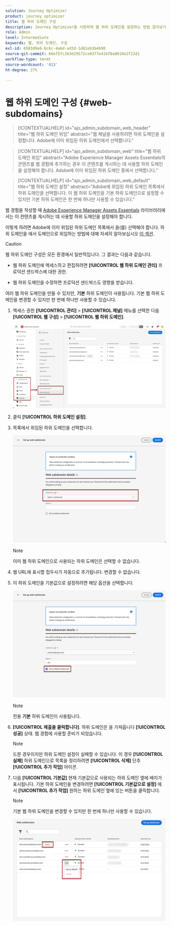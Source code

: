 ```yaml
---
solution: Journey Optimizer
product: journey optimizer
title: 웹 하위 도메인 구성
description: Journey Optimizer을 사용하여 웹 하위 도메인을 설정하는 방법 알아보기
role: Admin
level: Intermediate
keywords: 웹, 하위 도메인, 구성
exl-id: 6503d9e6-6c6c-4a6d-ad3d-1d81eb3b4698
source-git-commit: 66ef57c263d29572ce0377e41bf0a8010e2f22d1
workflow-type: tm+mt
source-wordcount: '413'
ht-degree: 27%

---
```


# 웹 하위 도메인 구성 {#web-subdomains}

>[!CONTEXTUALHELP]
>id="ajo_admin_subdomain_web_header"
>title="웹 하위 도메인 위임"
>abstract="웹 채널을 사용하려면 하위 도메인을 설정합니다. Adobe에 이미 위임된 하위 도메인에서 선택합니다."

>[!CONTEXTUALHELP]
>id="ajo_admin_subdomain_web"
>title="웹 하위 도메인 위임"
>abstract="Adobe Experience Manager Assets Essentials의 콘텐츠를 웹 경험에 추가하는 경우 이 콘텐츠를 게시하는 데 사용할 하위 도메인을 설정해야 합니다. Adobe에 이미 위임된 하위 도메인 중에서 선택합니다."

>[!CONTEXTUALHELP]
>id="ajo_admin_subdomain_web_default"
>title="웹 하위 도메인 설정"
>abstract="Adobe에 위임된 하위 도메인 목록에서 하위 도메인을 선택합니다. 이 웹 하위 도메인을 기본 하위 도메인으로 설정할 수 있지만 기본 하위 도메인은 한 번에 하나만 사용할 수 있습니다."

웹 경험을 작성할 때 [Adobe Experience Manager Assets Essentials](../email/assets-essentials.md) 라이브러리에서는 이 컨텐츠를 게시하는 데 사용할 하위 도메인을 설정해야 합니다.

이렇게 하려면 Adobe에 이미 위임된 하위 도메인 목록에서 을(를) 선택해야 합니다. 하위 도메인을 에서 도메인으로 위임하는 방법에 대해 자세히 알아보십시오 [이 섹션](../configuration/delegate-subdomain.md).

>[!CAUTION]
>
>웹 하위 도메인 구성은 모든 환경에서 일반적입니다. 그 결과는 다음과 같습니다.
>
>* 웹 하위 도메인에 액세스하고 편집하려면 **[!UICONTROL 웹 하위 도메인 관리]** 프로덕션 샌드박스에 대한 권한.
>
> * 웹 하위 도메인을 수정하면 프로덕션 샌드박스도 영향을 받습니다.


여러 웹 하위 도메인을 만들 수 있지만, **기본** 하위 도메인이 사용됩니다. 기본 웹 하위 도메인을 변경할 수 있지만 한 번에 하나만 사용할 수 있습니다.

1. 액세스 권한 **[!UICONTROL 관리]** > **[!UICONTROL 채널]** 메뉴를 선택한 다음 **[!UICONTROL 웹 구성]** > **[!UICONTROL 웹 하위 도메인]**.

   ![](assets/web-access-subdomains.png)

1. 클릭 **[!UICONTROL 하위 도메인 설정]**.

1. 목록에서 위임된 하위 도메인을 선택합니다.

   ![](assets/web-subdomain-details.png)

   >[!NOTE]
   >
   >이미 웹 하위 도메인으로 사용되는 하위 도메인은 선택할 수 없습니다.

1. 웹 URL에 표시할 접두사가 자동으로 추가됩니다. 변경할 수 없습니다.

1. 이 하위 도메인을 기본값으로 설정하려면 해당 옵션을 선택합니다.

   ![](assets/web-subdomain-details-default.png)

   >[!NOTE]
   >
   >전용 **기본** 하위 도메인이 사용됩니다.

1. **[!UICONTROL 제출을 클릭합니다]**. 하위 도메인은 을 가져옵니다 **[!UICONTROL 성공]** 상태. 웹 경험에 사용할 준비가 되었습니다.

   >[!NOTE]
   >
   >드문 경우이지만 하위 도메인 설정이 실패할 수 있습니다. 이 경우 **[!UICONTROL 실패]** 하위 도메인으로 목록을 정리하려면 **[!UICONTROL 삭제]** 단추 **[!UICONTROL 추가 작업]** 아이콘.

1. 다음 **[!UICONTROL 기본값]** 현재 기본값으로 사용되는 하위 도메인 옆에 배지가 표시됩니다. 기본 하위 도메인을 변경하려면 **[!UICONTROL 기본값으로 설정]** 에서 **[!UICONTROL 추가 작업]** 원하는 하위 도메인 옆에 있는 버튼을 클릭합니다.

   >[!NOTE]
   >
   >기본 웹 하위 도메인을 변경할 수 있지만 한 번에 하나만 사용할 수 있습니다.

   ![](assets/web-subdomain-default.png)

   <!--Only a subdomain with the **[!UICONTROL Success]** status can be set as default.

    You cannot delete a subdomain with the **[!UICONTROL Processing]** status.-->
